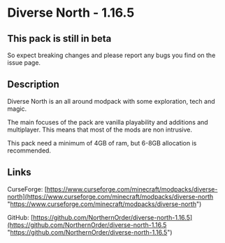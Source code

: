 # Diverse North - 1.16.5

## This pack is still in beta

So expect breaking changes and please report any bugs you find on the issue page.

## Description

Diverse North is an all around modpack with some exploration, tech and magic.

The main focuses of the pack are vanilla playability and additions and multiplayer. This means that most of the mods are non intrusive.

This pack need a minimum of 4GB of ram, but 6-8GB allocation is recommended.

## Links

CurseForge: [https://www.curseforge.com/minecraft/modpacks/diverse-north](https://www.curseforge.com/minecraft/modpacks/diverse-north "https://www.curseforge.com/minecraft/modpacks/diverse-north")

GitHub: [https://github.com/NorthernOrder/diverse-north-1.16.5](https://github.com/NorthernOrder/diverse-north-1.16.5 "https://github.com/NorthernOrder/diverse-north-1.16.5")
